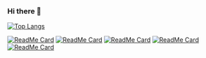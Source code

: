 ### Hi there 👋

[![Top Langs](https://github-readme-stats.vercel.app/api/top-langs/?username=alokkusingh&layout=compact)](https://github.com/alokkusingh/github-readme-stats)

[![ReadMe Card](https://github-readme-stats.vercel.app/api/pin/?username=alokkusingh&repo=saml)](https://github.com/alokkusingh/saml)
[![ReadMe Card](https://github-readme-stats.vercel.app/api/pin/?username=alokkusingh&repo=x509-authentication)](https://github.com/alokkusingh/x509-authentication)
[![ReadMe Card](https://github-readme-stats.vercel.app/api/pin/?username=alokkusingh&repo=gRPCClient)](https://github.com/alokkusingh/gRPCClient)
[![ReadMe Card](https://github-readme-stats.vercel.app/api/pin/?username=alokkusingh&repo=gRPCServer)](https://github.com/alokkusingh/gRPCServer)
[![ReadMe Card](https://github-readme-stats.vercel.app/api/pin/?username=alokkusingh&repo=spring-batch-parent)](https://github.com/alokkusingh/spring-batch-parent)

<!--
**alokkusingh/alokkusingh** is a ✨ _special_ ✨ repository because its `README.md` (this file) appears on your GitHub profile.

Here are some ideas to get you started:

- 🔭 I’m currently working on ...
- 🌱 I’m currently learning ...
- 👯 I’m looking to collaborate on ...
- 🤔 I’m looking for help with ...
- 💬 Ask me about ...
- 📫 How to reach me: ...
- 😄 Pronouns: ...
- ⚡ Fun fact: ...
-->
